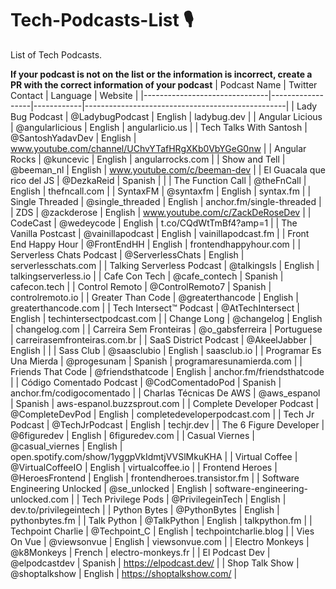 # Tech-Podcasts-List 🎙️
List of Tech Podcasts.

**If your podcast is not on the list or the information is incorrect, create a PR with the correct information of your podcast**
| Podcast Name                  | Twitter Contact  | Language   | Website                                          |
|-------------------------------|------------------|------------|--------------------------------------------------|
| Lady Bug Podcast              | @LadybugPodcast  | English    | ladybug.dev                                      |
| Angular Licious               | @angularlicious  | English    | angularlicio.us                                  |
| Tech Talks With Santosh       | @SantoshYadavDev | English    | www.youtube.com/channel/UChvYTafHRgXKb0VbYGeG0nw |
| Angular Rocks                 | @kuncevic        | English    | angularrocks.com                                 |
| Show and Tell                 | @beeman_nl       | English    | www.youtube.com/c/beeman-dev                     |
| El Guacala que rico del JS    | @DezkaReid       | Spanish    |                                                  |
| The Function Call             | @theFnCall       | English    | thefncall.com                                    |
| SyntaxFM                      | @syntaxfm        | English    | syntax.fm                                        |
| Single Threaded               | @single_threaded | English    | anchor.fm/single-threaded                        |
| ZDS                           | @zackderose      | English    | www.youtube.com/c/ZackDeRoseDev |
| CodeCast                      | @wedeycode       | English    | t.co/CQdWtTmBf4?amp=1                            |
| The Vanilla Postcast          | @vainillapodcast | English    | vainillapodcast.fm                               |
| Front End Happy Hour          | @FrontEndHH      | English    | frontendhappyhour.com                            |
| Serverless Chats Podcast      | @ServerlessChats | English    | serverlesschats.com                              |
| Talking Serverless Podcast    | @talkingsls      | English    | talkingserverless.io                             |
| Cafe Con Tech                 | @cafe_contech    | Spanish    | cafecon.tech                                     |
| Control Remoto                | @ControlRemoto7  | Spanish    | controlremoto.io                                 |
| Greater Than Code             | @greaterthancode | English    | greaterthancode.com                              |
| Tech Intersect™ Podcast       | @AtTechIntersect | English    | techintersectpodcast.com                         |
| Change Long                   | @changelog       | English    | changelog.com                                    |
| Carreira Sem Fronteiras       | @o_gabsferreira  | Portuguese | carreirasemfronteiras.com.br                     |
| SaaS District Podcast         | @AkeelJabber     | English    |                                                  |
| Sass Club                     | @saasclubio      | English    | saasclub.io                                      |
| Programar Es Una Mierda       | @progesunam      | Spanish    | programaresunamierda.com                         |
| Friends That Code             | @friendsthatcode | English    | anchor.fm/friendsthatcode                        |
| Código Comentado Podcast      | @CodComentadoPod | Spanish    | anchor.fm/codigocomentado                        |
| Charlas Técnicas De AWS       | @aws_espanol     | Spanish    | aws-espanol.buzzsprout.com                       |
| Complete Developer Podcast    | @CompleteDevPod  | English    | completedeveloperpodcast.com                     |
| Tech Jr Podcast               | @TechJrPodcast   | English    | techjr.dev                                       |
| The 6 Figure Developer        | @6figuredev      | English    | 6figuredev.com                                   |
| Casual Viernes                | @casual_viernes  | English    | open.spotify.com/show/1yggpVkIdmtjVVSlMkuKHA     |
| Virtual Coffee                | @VirtualCoffeeIO | English    | virtualcoffee.io                                 |
| Frontend Heroes               | @HeroesFrontend  | English    | frontendheroes.transistor.fm                     |
| Software Engineering Unlocked | @se_unlocked     | English    | software-engineering-unlocked.com                |
| Tech Privilege Pods           | @PrivilegeinTech | English    | dev.to/privilegeintech                           |
| Python Bytes                  | @PythonBytes     | English    | pythonbytes.fm                                   |
| Talk Python                   | @TalkPython      | English    | talkpython.fm                                    |
| Techpoint Charlie             | @Techpoint_C     | English    | techpointcharlie.blog                            |
| Vies On Vue                   | @viewsonvue      | English    | viewsonvue.com                                   |
| Electro Monkeys               | @k8Monkeys       | French     | electro-monkeys.fr                               |
| El Podcast Dev                | @elpodcastdev    | Spanish    | https://elpodcast.dev/                           |
| Shop Talk Show                | @shoptalkshow    | English    | https://shoptalkshow.com/                        |
